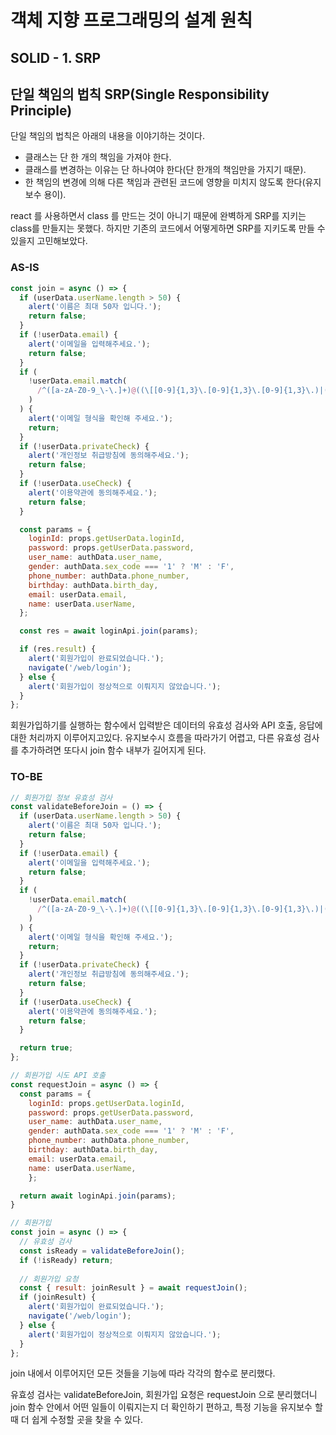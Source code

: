 # 객체 지향 프로그래밍의 설계 원칙
## SOLID - 1. SRP

## 단일 책임의 법칙 SRP(Single Responsibility Principle)
단일 책임의 법칙은 아래의 내용을 이야기하는 것이다.

- 클래스는 단 한 개의 책임을 가져야 한다.
- 클래스를 변경하는 이유는 단 하나여야 한다(단 한개의 책임만을 가지기 때문).
- 한 책임의 변경에 의해 다른 책임과 관련된 코드에 영향을 미치지 않도록 한다(유지보수 용이).

react 를 사용하면서 class 를 만드는 것이 아니기 때문에 완벽하게 SRP를 지키는 class를 만들지는 못했다. 하지만 기존의 코드에서 어떻게하면 SRP를 지키도록 만들 수 있을지 고민해보았다.

### AS-IS

```jsx
const join = async () => {
  if (userData.userName.length > 50) {
    alert('이름은 최대 50자 입니다.');
    return false;
  }
  if (!userData.email) {
    alert('이메일을 입력해주세요.');
    return false;
  }
  if (
    !userData.email.match(
      /^([a-zA-Z0-9_\-\.]+)@((\[[0-9]{1,3}\.[0-9]{1,3}\.[0-9]{1,3}\.)|(([a-zA-Z0-9\-]+\.)+))([a-zA-Z]{2,4}|[0-9]{1,3})(\]?)$/
    )
  ) {
    alert('이메일 형식을 확인해 주세요.');
    return;
  }
  if (!userData.privateCheck) {
    alert('개인정보 취급방침에 동의해주세요.');
    return false;
  }
  if (!userData.useCheck) {
    alert('이용약관에 동의해주세요.');
    return false;
  }

  const params = {
    loginId: props.getUserData.loginId,
    password: props.getUserData.password,
    user_name: authData.user_name,
    gender: authData.sex_code === '1' ? 'M' : 'F',
    phone_number: authData.phone_number,
    birthday: authData.birth_day,
    email: userData.email,
    name: userData.userName,
  };

  const res = await loginApi.join(params);

  if (res.result) {
    alert('회원가입이 완료되었습니다.');
    navigate('/web/login');
  } else {
    alert('회원가입이 정상적으로 이뤄지지 않았습니다.');
  }
};
```

회원가입하기를 실행하는 함수에서 입력받은 데이터의 유효성 검사와 API 호출, 응답에 대한 처리까지 이루어지고있다. 유지보수시 흐름을 따라가기 어렵고, 다른 유효성 검사를 추가하려면 또다시 join 함수 내부가 길어지게 된다.

### TO-BE

```jsx
// 회원가입 정보 유효성 검사
const validateBeforeJoin = () => {
  if (userData.userName.length > 50) {
    alert('이름은 최대 50자 입니다.');
    return false;
  }
  if (!userData.email) {
    alert('이메일을 입력해주세요.');
    return false;
  }
  if (
    !userData.email.match(
      /^([a-zA-Z0-9_\-\.]+)@((\[[0-9]{1,3}\.[0-9]{1,3}\.[0-9]{1,3}\.)|(([a-zA-Z0-9\-]+\.)+))([a-zA-Z]{2,4}|[0-9]{1,3})(\]?)$/
    )
  ) {
    alert('이메일 형식을 확인해 주세요.');
    return;
  }
  if (!userData.privateCheck) {
    alert('개인정보 취급방침에 동의해주세요.');
    return false;
  }
  if (!userData.useCheck) {
    alert('이용약관에 동의해주세요.');
    return false;
  }

  return true;
};

// 회원가입 시도 API 호출
const requestJoin = async () => {
  const params = {
    loginId: props.getUserData.loginId,
    password: props.getUserData.password,
    user_name: authData.user_name,
    gender: authData.sex_code === '1' ? 'M' : 'F',
    phone_number: authData.phone_number,
    birthday: authData.birth_day,
    email: userData.email,
    name: userData.userName,
    };

  return await loginApi.join(params);
}

// 회원가입
const join = async () => {
  // 유효성 검사
  const isReady = validateBeforeJoin();
  if (!isReady) return;
  
  // 회원가입 요청
  const { result: joinResult } = await requestJoin();
  if (joinResult) {
    alert('회원가입이 완료되었습니다.');
    navigate('/web/login');
  } else {
    alert('회원가입이 정상적으로 이뤄지지 않았습니다.');
  }
};
```

join 내에서 이루어지던 모든 것들을 기능에 따라 각각의 함수로 분리했다.

유효성 검사는 validateBeforeJoin, 회원가입 요청은 requestJoin 으로 분리했더니 join 함수 안에서 어떤 일들이 이뤄지는지 더 확인하기 편하고, 특정 기능을 유지보수 할 때 더 쉽게 수정할 곳을 찾을 수 있다.